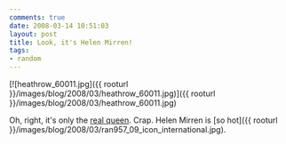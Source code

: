 ```yaml
---
comments: true
date: 2008-03-14 10:51:03
layout: post
title: Look, it's Helen Mirren!
tags:
- random
---
```


[![heathrow_60011.jpg]({{ rooturl }}/images/blog/2008/03/heathrow_60011.jpg)]({{ rooturl }}/images/blog/2008/03/heathrow_60011.jpg)

Oh, right, it's only the [real queen](http://www.nytimes.com/2008/03/15/world/europe/15britain.html?hp). Crap. Helen Mirren is [so hot]({{ rooturl }}/images/blog/2008/03/ran957_09_icon_international.jpg).
